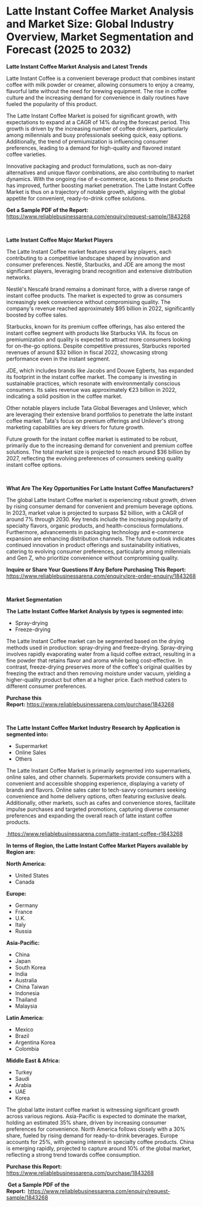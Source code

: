 <p><h1>Latte Instant Coffee Market Analysis and Market Size: Global Industry Overview, Market Segmentation and Forecast (2025 to 2032)</h1></p><p><strong>Latte Instant Coffee Market Analysis and Latest Trends</strong></p>
<p><p>Latte Instant Coffee is a convenient beverage product that combines instant coffee with milk powder or creamer, allowing consumers to enjoy a creamy, flavorful latte without the need for brewing equipment. The rise in coffee culture and the increasing demand for convenience in daily routines have fueled the popularity of this product. </p><p>The Latte Instant Coffee Market is poised for significant growth, with expectations to expand at a CAGR of 14% during the forecast period. This growth is driven by the increasing number of coffee drinkers, particularly among millennials and busy professionals seeking quick, easy options. Additionally, the trend of premiumization is influencing consumer preferences, leading to a demand for high-quality and flavored instant coffee varieties.</p><p>Innovative packaging and product formulations, such as non-dairy alternatives and unique flavor combinations, are also contributing to market dynamics. With the ongoing rise of e-commerce, access to these products has improved, further boosting market penetration. The Latte Instant Coffee Market is thus on a trajectory of notable growth, aligning with the global appetite for convenient, ready-to-drink coffee solutions.</p></p>
<p><strong>Get a Sample PDF of the Report:&nbsp;</strong> <a href="https://www.reliablebusinessarena.com/enquiry/request-sample/1843268?utm_campaign=3034&utm_medium=2&utm_source=Github&utm_content=ia&utm_term=15042025&utm_id=latte-instant-coffee">https://www.reliablebusinessarena.com/enquiry/request-sample/1843268</a></p>
<p>&nbsp;</p>
<p><strong>Latte Instant Coffee Major Market Players</strong></p>
<p><p>The Latte Instant Coffee market features several key players, each contributing to a competitive landscape shaped by innovation and consumer preferences. Nestlé, Starbucks, and JDE are among the most significant players, leveraging brand recognition and extensive distribution networks.</p><p>Nestlé's Nescafé brand remains a dominant force, with a diverse range of instant coffee products. The market is expected to grow as consumers increasingly seek convenience without compromising quality. The company's revenue reached approximately $95 billion in 2022, significantly boosted by coffee sales.</p><p>Starbucks, known for its premium coffee offerings, has also entered the instant coffee segment with products like Starbucks VIA. Its focus on premiumization and quality is expected to attract more consumers looking for on-the-go options. Despite competitive pressures, Starbucks reported revenues of around $32 billion in fiscal 2022, showcasing strong performance even in the instant segment.</p><p>JDE, which includes brands like Jacobs and Douwe Egberts, has expanded its footprint in the instant coffee market. The company is investing in sustainable practices, which resonate with environmentally conscious consumers. Its sales revenue was approximately €23 billion in 2022, indicating a solid position in the coffee market.</p><p>Other notable players include Tata Global Beverages and Unilever, which are leveraging their extensive brand portfolios to penetrate the latte instant coffee market. Tata's focus on premium offerings and Unilever's strong marketing capabilities are key drivers for future growth.</p><p>Future growth for the instant coffee market is estimated to be robust, primarily due to the increasing demand for convenient and premium coffee solutions. The total market size is projected to reach around $36 billion by 2027, reflecting the evolving preferences of consumers seeking quality instant coffee options.</p></p>
<p>&nbsp;</p>
<p><strong>What Are The Key Opportunities For Latte Instant Coffee Manufacturers?</strong></p>
<p><p>The global Latte Instant Coffee market is experiencing robust growth, driven by rising consumer demand for convenient and premium beverage options. In 2023, market value is projected to surpass $2 billion, with a CAGR of around 7% through 2030. Key trends include the increasing popularity of specialty flavors, organic products, and health-conscious formulations. Furthermore, advancements in packaging technology and e-commerce expansion are enhancing distribution channels. The future outlook indicates continued innovation in product offerings and sustainability initiatives, catering to evolving consumer preferences, particularly among millennials and Gen Z, who prioritize convenience without compromising quality.</p></p>
<p><strong>Inquire or Share Your Questions If Any Before Purchasing This Report:</strong> <a href="https://www.reliablebusinessarena.com/enquiry/pre-order-enquiry/1843268?utm_campaign=3034&utm_medium=2&utm_source=Github&utm_content=ia&utm_term=15042025&utm_id=latte-instant-coffee">https://www.reliablebusinessarena.com/enquiry/pre-order-enquiry/1843268</a></p>
<p>&nbsp;</p>
<p><strong>Market Segmentation</strong></p>
<p><strong>The Latte Instant Coffee Market Analysis by types is segmented into:</strong></p>
<p><ul><li>Spray-drying</li><li>Freeze-drying</li></ul></p>
<p><p>The Latte Instant Coffee market can be segmented based on the drying methods used in production: spray-drying and freeze-drying. Spray-drying involves rapidly evaporating water from a liquid coffee extract, resulting in a fine powder that retains flavor and aroma while being cost-effective. In contrast, freeze-drying preserves more of the coffee's original qualities by freezing the extract and then removing moisture under vacuum, yielding a higher-quality product but often at a higher price. Each method caters to different consumer preferences.</p></p>
<p><strong>Purchase this Report:&nbsp;</strong><a href="https://www.reliablebusinessarena.com/purchase/1843268?utm_campaign=3034&utm_medium=2&utm_source=Github&utm_content=ia&utm_term=15042025&utm_id=latte-instant-coffee">https://www.reliablebusinessarena.com/purchase/1843268</a></p>
<p>&nbsp;</p>
<p><strong>The Latte Instant Coffee Market Industry Research by Application is segmented into:</strong></p>
<p><ul><li>Supermarket</li><li>Online Sales</li><li>Others</li></ul></p>
<p><p>The Latte Instant Coffee Market is primarily segmented into supermarkets, online sales, and other channels. Supermarkets provide consumers with a convenient and accessible shopping experience, displaying a variety of brands and flavors. Online sales cater to tech-savvy consumers seeking convenience and home delivery options, often featuring exclusive deals. Additionally, other markets, such as cafes and convenience stores, facilitate impulse purchases and targeted promotions, capturing diverse consumer preferences and expanding the overall reach of latte instant coffee products.</p></p>
<p><a href="https://www.reliablebusinessarena.com/latte-instant-coffee-r1843268?utm_campaign=3034&utm_medium=2&utm_source=Github&utm_content=ia&utm_term=15042025&utm_id=latte-instant-coffee">&nbsp;https://www.reliablebusinessarena.com/latte-instant-coffee-r1843268</a></p>
<p><strong>In terms of Region, the Latte Instant Coffee Market Players available by Region are:</strong></p>
<p>
    <p> <strong> North America: </strong>
        <ul>
            <li>United States</li>
            <li>Canada</li>
        </ul>
        </p> 
    <p> <strong> Europe: </strong>
        <ul>
            <li>Germany</li>
            <li>France</li>
            <li>U.K.</li>
            <li>Italy</li>
            <li>Russia</li>
        </ul>
        </p> 
    <p> <strong> Asia-Pacific: </strong>
        <ul>
            <li>China</li>
            <li>Japan</li>
            <li>South Korea</li>
            <li>India</li>
            <li>Australia</li>
            <li>China Taiwan</li>
            <li>Indonesia</li>
            <li>Thailand</li>
            <li>Malaysia</li>
        </ul>
        </p> 
    <p> <strong> Latin America: </strong>
        <ul>
            <li>Mexico</li>
            <li>Brazil</li>
            <li>Argentina Korea</li>
            <li>Colombia</li>
        </ul>
        </p> 
    <p> <strong> Middle East & Africa: </strong>
        <ul>
            <li>Turkey</li>
            <li>Saudi</li>
            <li>Arabia</li>
            <li>UAE</li>
            <li>Korea</li>
        </ul>
    </p>
    </p>
<p><p>The global latte instant coffee market is witnessing significant growth across various regions. Asia-Pacific is expected to dominate the market, holding an estimated 35% share, driven by increasing consumer preferences for convenience. North America follows closely with a 30% share, fueled by rising demand for ready-to-drink beverages. Europe accounts for 25%, with growing interest in specialty coffee products. China is emerging rapidly, projected to capture around 10% of the global market, reflecting a strong trend towards coffee consumption.</p></p>
<p><strong>Purchase this Report: </strong><a href="https://www.reliablebusinessarena.com/purchase/1843268?utm_campaign=3034&utm_medium=2&utm_source=Github&utm_content=ia&utm_term=15042025&utm_id=latte-instant-coffee">https://www.reliablebusinessarena.com/purchase/1843268</a></p>
<p>&nbsp;<strong>Get a Sample PDF of the Report:&nbsp;&nbsp;</strong><a href="https://www.reliablebusinessarena.com/enquiry/request-sample/1843268?utm_campaign=3034&utm_medium=2&utm_source=Github&utm_content=ia&utm_term=15042025&utm_id=latte-instant-coffee">https://www.reliablebusinessarena.com/enquiry/request-sample/1843268</a></p>
<p><strong></strong></p>
<p><p></p><p></p><p></p></p>